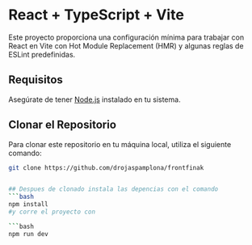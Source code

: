 # React + TypeScript + Vite

Este proyecto proporciona una configuración mínima para trabajar con React en Vite con Hot Module Replacement (HMR) y algunas reglas de ESLint predefinidas.
## Requisitos
Asegúrate de tener [Node.js](https://nodejs.org/) instalado en tu sistema.

## Clonar el Repositorio

Para clonar este repositorio en tu máquina local, utiliza el siguiente comando:

```bash
git clone https://github.com/drojaspamplona/frontfinak


## Despues de clonado instala las depencias con el comando 
```bash
npm install
#y corre el proyecto con 

```bash
npm run dev